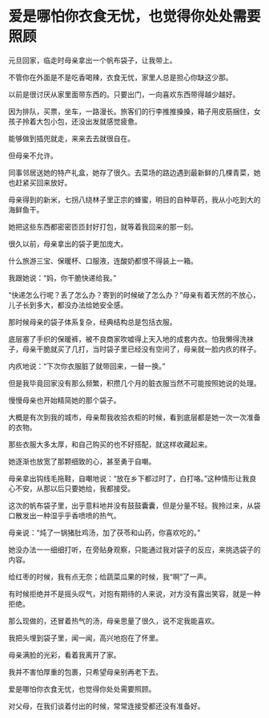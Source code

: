 # 爱是哪怕你衣食无忧，也觉得你处处需要照顾

元旦回家，临走时母亲拿出一个帆布袋子，让我带上。 

不管你在外面是不是吃香喝辣，衣食无忧，家里人总是担心你缺这少那。 

以前是很讨厌从家里面带东西的。只要出门，一向喜欢东西带得越少越好。 

因为排队，买票，坐车，一路漫长。旅客们的行李推推搡搡，箱子用皮筋捆住，女孩子拎着大包小包，还没出发就感觉疲惫。 

能够做到插兜就走，来来去去就很自在。 

但母亲不允许。 

同事邻居送她的特产礼盒，她存了很久。去菜场的路边遇到最新鲜的几棵青菜，她也赶紧买回来放好。 

母亲得到的新米，七拐八绕林子里正宗的蜂蜜，明目的自种草药，我从小吃到大的海鲜鱼干。 

她把这些东西都密密匝匝封好打包，就等着我回来的那一刻。 

很久以前，母亲拿出的袋子更加庞大。 

什么旅游三宝、保暖杯、口服液，连酸奶都恨不得装上一箱。 

我跟她说：“妈，你干脆快递给我。” 

“快递怎么行呢？丢了怎么办？寄到的时候破了怎么办？”母亲有着天然的不放心，儿子长到多大，都没办法给她安全感。 

那时候母亲的袋子体系复杂，经典结构总是包括衣服。 

底层塞了手织的保暖裤，被不良商家吹嘘得上天入地的成套内衣。怕我懒得洗袜子，母亲干脆就买了几打，当时袋子里已经没有空间了，母亲就一脸内疚的样子。 

内疚地说：“下次你衣服脏了就带回来，一替一换。” 

但是我毕竟回家没有那么频繁，积攒几个月的脏衣服当然不可能按照她说的处理。 

慢慢母亲也开始精简她的那个袋子。 

大概是有次到我的城市，母亲帮我收拾衣柜的时候，看到底层都是她一次一次准备的衣物。 

那些衣服大多太厚，和自己购买的也不好搭配，就这样收藏起来。 

她逐渐也放宽了那颗细致的心，甚至勇于自嘲。 

母亲拿出钩线毛拖鞋，自嘲地说：“放在乡下都过时了，白打咯。”这种情形让我良心不安，从那以后只要她给，我都接受。 

这次的帆布袋子里，出乎意料地并没有鼓鼓囊囊，但是分量不轻。我拎过来，从袋口散发出一种湿乎乎香喷喷的热气。 

母亲说：“炖了一锅猪肚鸡汤，加了茯苓和山药，你喜欢吃的。” 

她没办法一一细细打听，在旁贴身观察，只能通过我对袋子的反应，来挑选袋子的内容。 

给红枣的时候，我有点无奈；给蔬菜瓜果的时候，我“啊”了一声。 

有时候拒绝并不是摇头叹气，对抱有期待的人来说，对方没有露出笑容，就是一种拒绝。 

那么现做的，还冒着热气的汤，母亲思量了很久，说不定我能喜欢。 

我把头埋到袋子里，闻一闻，高兴地抱在了怀里。 

母亲满脸的光彩，看着我离开了家。 

我并不害怕厚重的包裹，只希望母亲别再老下去。 

爱是哪怕你衣食无忧，也觉得你处处需要照顾。 

对父母，在我们谈着付出的时候，常常连接受都还没有准备好。